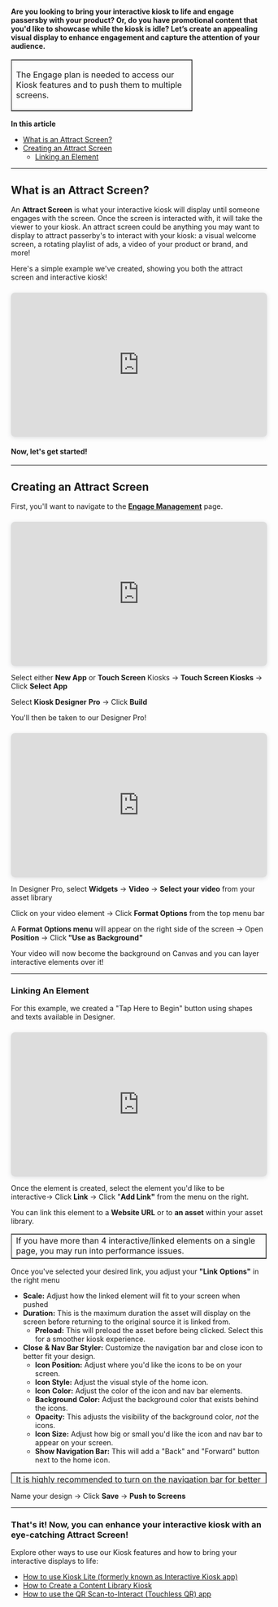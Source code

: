<h4 id="h_01HXFV6STYKG1XH022VQ5C9TVH">Are you looking to bring your interactive kiosk to life and engage passersby with your product? Or, do you have promotional content that you'd like to showcase while the kiosk is idle? Let’s create an appealing visual display to enhance engagement and capture the attention of your audience.</h4>
<table style="border-collapse: collapse; width: 70.8559%;" border="1">
<tbody>
<tr>
<td class="wysiwyg-text-align-center" style="width: 100%;">
<p>The Engage plan is needed to access our Kiosk features and to push them to multiple screens.</p>
</td>
</tr>
</tbody>
</table>
<p><strong>In this article</strong></p>
<ul>
<li><a href="#what">What is an Attract Screen?</a></li>
<li>
<a href="#creating">Creating an Attract Screen</a>
<ul>
<li><a href="#linking">Linking an Element</a></li>
</ul>
</li>
</ul>
<hr>
<p><a name="what"></a></p>
<h2 id="h_01HXFT11QXZRWCTF2YZQSK79GN" class="wysiwyg-text-align-left">What is an Attract Screen?</h2>
<p class="wysiwyg-text-align-left">An <strong>Attract Screen</strong> is what your interactive kiosk will display until someone engages with the screen. Once the screen is interacted with, it will take the viewer to your kiosk. An attract screen could be anything you may want to display to attract passerby's to interact with your kiosk: a visual welcome screen, a rotating playlist of ads, a video of your product or brand, and more!</p>
<p class="wysiwyg-text-align-left">Here's a simple example we've created, showing you both the attract screen and interactive kiosk!</p>
<div style="position: relative; width: 100%; height: 0; padding-top: 56.2500%; padding-bottom: 0; box-shadow: 0 2px 8px 0 rgba(63,69,81,0.16); margin-top: 1.6em; margin-bottom: 0.9em; overflow: hidden; border-radius: 8px; will-change: transform;"><iframe style="position: absolute; width: 100%; height: 100%; top: 0; left: 0; border: none; padding: 0; margin: 0;" src="https://www.canva.com/design/DAGGEGXuMbU/X7Md6Ums1bxecUXBxktvXg/watch?embed" allowfullscreen="allowfullscreen" allow="fullscreen">
  </iframe></div>
<h4 id="h_01J9C3P61191ZJ6RXVYQ5RJK99">Now, let's get started!</h4>
<hr>
<p><a name="creating"></a></p>
<h2 id="h_01J9C27F6PAS0ZNF5C6DQHWK68">Creating an Attract Screen</h2>
<p>First, you'll want to navigate to the <a href="https://app.optisigns.com/app/engageManagement" target="_blank" rel="noopener noreferrer"><strong>Engage Management</strong></a> page.</p>
<div style="position: relative; width: 100%; height: 0; padding-top: 56.2500%; padding-bottom: 0; box-shadow: 0 2px 8px 0 rgba(63,69,81,0.16); margin-top: 1.6em; margin-bottom: 0.9em; overflow: hidden; border-radius: 8px; will-change: transform;"><iframe style="position: absolute; width: 100%; height: 100%; top: 0; left: 0; border: none; padding: 0; margin: 0;" src="https://www.canva.com/design/DAGSn-byNWY/-9uOg4l_-bMxAHCXdZETug/view?embed" allowfullscreen="allowfullscreen" allow="fullscreen">
  </iframe></div>
<p>Select either <strong>New App</strong> or <strong>Touch Screen</strong> Kiosks → <strong>Touch Screen Kiosks</strong> → Click <strong>Select App</strong></p>
<p>Select <strong>Kiosk Designer</strong> <strong>Pro</strong> → Click <strong>Build</strong></p>
<p>You'll then be taken to our Designer Pro!</p>
<div style="position: relative; width: 100%; height: 0; padding-top: 56.2500%; padding-bottom: 0; box-shadow: 0 2px 8px 0 rgba(63,69,81,0.16); margin-top: 1.6em; margin-bottom: 0.9em; overflow: hidden; border-radius: 8px; will-change: transform;"><iframe style="position: absolute; width: 100%; height: 100%; top: 0; left: 0; border: none; padding: 0; margin: 0;" src="https://www.canva.com/design/DAGSnzl1LqY/m4qKxv81rICnptK7zdHcvg/view?embed" allowfullscreen="allowfullscreen" allow="fullscreen">
  </iframe></div>
<p>In Designer Pro, select <strong>Widgets</strong> → <strong>Video</strong> → <strong>Select your video</strong> from your asset library</p>
<p>Click on your video element → Click <strong>Format Options</strong> from the top menu bar</p>
<p>A <strong>Format Options menu</strong> will appear on the right side of the screen → Open <strong>Position</strong> → Click<strong> "Use as Background"</strong></p>
<p>Your video will now become the background on Canvas and you can layer interactive elements over it!</p>
<hr>
<p><a name="linking"></a></p>
<h3 id="h_01J9C3TH38D5Y8PJP3RWVZRGHN">Linking An Element</h3>
<p>For this example, we created a "Tap Here to Begin" button using shapes and texts available in Designer.</p>
<div style="position: relative; width: 100%; height: 0; padding-top: 56.2500%; padding-bottom: 0; box-shadow: 0 2px 8px 0 rgba(63,69,81,0.16); margin-top: 1.6em; margin-bottom: 0.9em; overflow: hidden; border-radius: 8px; will-change: transform;"><iframe style="position: absolute; width: 100%; height: 100%; top: 0; left: 0; border: none; padding: 0; margin: 0;" src="https://www.canva.com/design/DAGSnwJSYCg/R_pPGniyM7oFfUj0cxaaew/view?embed" allowfullscreen="allowfullscreen" allow="fullscreen">
  </iframe></div>
<p>Once the element is created, select the element you'd like to be interactive→ Click <strong>Link</strong> → Click "<strong>Add Link"</strong> from the menu on the right.</p>
<p>You can link this element to a <strong>Website URL</strong> or to <strong>an asset</strong> within your asset library.</p>
<table style="border-collapse: collapse; width: 99.7147%;" border="1">
<tbody>
<tr>
<td class="wysiwyg-text-align-center" style="width: 100%;">If you have more than 4 interactive/linked elements on a single page, you may run into performance issues. </td>
</tr>
</tbody>
</table>
<p>Once you've selected your desired link, you adjust your <strong>"Link</strong> <strong>Options"</strong> in the right menu</p>
<ul>
<li>
<strong>Scale:</strong> Adjust how the linked element will fit to your screen when pushed</li>
<li>
<strong>Duration:</strong> This is the maximum duration the asset will display on the screen before returning to the original source it is linked from.
<ul>
<li>
<strong>Preload:</strong> This will preload the asset before being clicked. Select this for a smoother kiosk experience.</li>
</ul>
</li>
<li>
<strong>Close</strong> <strong>&amp; Nav Bar Styler:</strong> Customize the navigation bar and close icon to better fit your design.
<ul>
<li>
<strong>Icon Position:</strong> Adjust where you'd like the icons to be on your screen.</li>
<li>
<strong>Icon Style:</strong> Adjust the visual style of the home icon.</li>
<li>
<strong>Icon</strong> <strong>Color:</strong> Adjust the color of the icon and nav bar elements.</li>
<li>
<strong>Background Color:</strong> Adjust the background color that exists behind the icons.</li>
<li>
<strong>Opacity:</strong> This adjusts the visibility of the background color, <em>not</em> the icons.</li>
<li>
<strong>Icon Size:</strong> Adjust how big or small you'd like the icon and nav bar to appear on your screen.</li>
<li>
<strong>Show Navigation Bar:</strong> This will add a "Back" and "Forward" button next to the home icon. </li>
</ul>
</li>
</ul>
<table style="border-collapse: collapse; width: 99.7143%; height: 22px;" border="1">
<tbody>
<tr style="height: 22px;">
<td class="wysiwyg-text-align-center" style="width: 100%; height: 22px;">It is highly recommended to turn on the navigation bar for better performance on your device, especially if your kiosk has multiple pages. </td>
</tr>
</tbody>
</table>
<p>Name your design → Click <strong>Save</strong> → <strong>Push to Screens</strong></p>
<hr>
<h3 id="h_01J9C1WGE4Y4KS0Q86A493BM2P">That's it! Now, you can enhance your interactive kiosk with an eye-catching Attract Screen!</h3>
<p>Explore other ways to use our Kiosk features and how to bring your interactive displays to life:</p>
<ul>
<li><a href="https://support.optisigns.com/hc/en-us/articles/360053993934">How to use Kiosk Lite (formerly known as Interactive Kiosk app)</a></li>
<li><a href="https://support.optisigns.com/hc/en-us/articles/17604055961747">How to Create a Content Library Kiosk</a></li>
<li><a href="https://support.optisigns.com/hc/en-us/articles/8899727608083">How to use the QR Scan-to-Interact (Touchless QR) app</a></li>
</ul>
